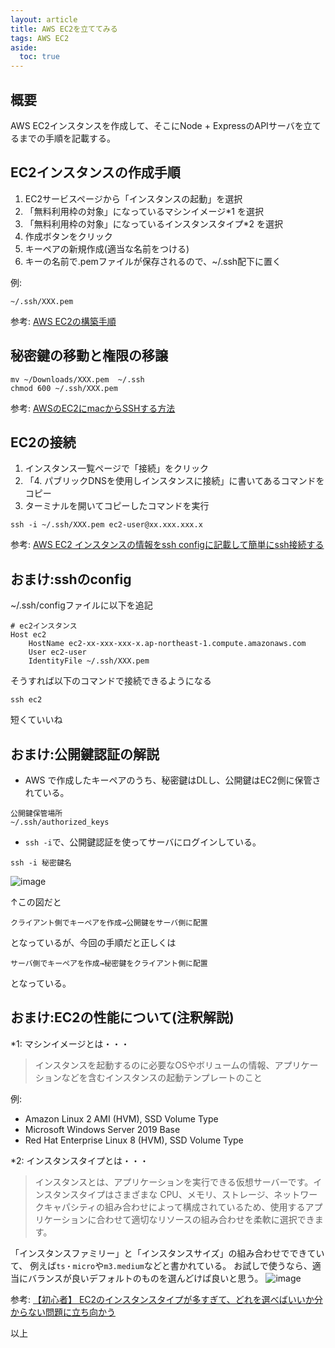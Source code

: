 ```yaml
---
layout: article
title: AWS EC2を立ててみる
tags: AWS EC2
aside:
  toc: true
---
```


## 概要

AWS EC2インスタンスを作成して、そこにNode + ExpressのAPIサーバを立てるまでの手順を記載する。

## EC2インスタンスの作成手順

1. EC2サービスページから「インスタンスの起動」を選択
2. 「無料利用枠の対象」になっているマシンイメージ*1 を選択
3. 「無料利用枠の対象」になっているインスタンスタイプ*2 を選択
4. 作成ボタンをクリック
5. キーペアの新規作成(適当な名前をつける)
6. キーの名前で.pemファイルが保存されるので、~/.ssh配下に置く

例:
```
~/.ssh/XXX.pem
```

参考: [AWS EC2の構築手順](https://bsblog.casareal.co.jp/archives/1950)


## 秘密鍵の移動と権限の移譲
```
mv ~/Downloads/XXX.pem  ~/.ssh
chmod 600 ~/.ssh/XXX.pem
```

参考: [AWSのEC2にmacからSSHする方法](https://qiita.com/nakm/items/695e41d8e71d0d281ac4)

## EC2の接続

1. インスタンス一覧ページで「接続」をクリック
2. 「4. パブリックDNSを使用しインスタンスに接続」に書いてあるコマンドをコピー
3. ターミナルを開いてコピーしたコマンドを実行
```
ssh -i ~/.ssh/XXX.pem ec2-user@xx.xxx.xxx.x
```

参考: [AWS EC2 インスタンスの情報をssh configに記載して簡単にssh接続する](https://qiita.com/miriwo/items/3da2391f37dab6b5452c)


## おまけ:sshのconfig
~/.ssh/configファイルに以下を追記
```
# ec2インスタンス
Host ec2
    HostName ec2-xx-xxx-xxx-x.ap-northeast-1.compute.amazonaws.com
    User ec2-user
    IdentityFile ~/.ssh/XXX.pem
```

そうすれば以下のコマンドで接続できるようになる
```
ssh ec2
```

短くていいね

## おまけ:公開鍵認証の解説
- AWS で作成したキーペアのうち、秘密鍵はDLし、公開鍵はEC2側に保管されている。
```
公開鍵保管場所
~/.ssh/authorized_keys
```
- `ssh -i`で、公開鍵認証を使ってサーバにログインしている。
```
ssh -i 秘密鍵名
```

![image](https://user-images.githubusercontent.com/44778704/116324011-3ce16880-a7fa-11eb-8725-c231c5b9ac28.png)

↑この図だと
```
クライアント側でキーペアを作成→公開鍵をサーバ側に配置
```
となっているが、今回の手順だと正しくは
```
サーバ側でキーペアを作成→秘密鍵をクライアント側に配置
```
となっている。

## おまけ:EC2の性能について(注釈解説)

*1:
マシンイメージとは・・・
> インスタンスを起動するのに必要なOSやボリュームの情報、アプリケーションなどを含むインスタンスの起動テンプレートのこと

例:
- Amazon Linux 2 AMI (HVM), SSD Volume Type
- Microsoft Windows Server 2019 Base
- Red Hat Enterprise Linux 8 (HVM), SSD Volume Type

*2:
インスタンスタイプとは・・・
>インスタンスとは、アプリケーションを実行できる仮想サーバーです。インスタンスタイプはさまざまな CPU、メモリ、ストレージ、ネットワークキャパシティの組み合わせによって構成されているため、使用するアプリケーションに合わせて適切なリソースの組み合わせを柔軟に選択できます。

「インスタンスファミリー」と「インスタンスサイズ」の組み合わせでできていて、
例えば`ts・micro`や`m3.medium`などと書かれている。
お試しで使うなら、適当にバランスが良いデフォルトのものを選んどけば良いと思う。
![image](https://user-images.githubusercontent.com/44778704/116272881-3f24d200-a7bc-11eb-96bd-5790d67fe3a4.png)

参考: [【初心者】 EC2のインスタンスタイプが多すぎて、どれを選べばいいか分からない問題に立ち向かう](https://www.bit-drive.ne.jp/managed-cloud/column/column_22.html)


以上

